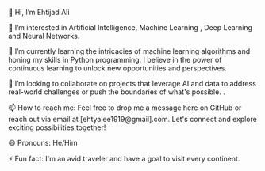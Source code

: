 👋 Hi, I’m Ehtijad Ali

👀 I’m interested in Artificial Intelligence, Machine Learning , Deep Learning and Neural Networks.

🌱 I’m currently learning the intricacies of machine learning algorithms and honing my skills in Python programming.
   I believe in the power of continuous learning to unlock new opportunities and perspectives.

💞️ I’m looking to collaborate on projects that leverage AI and data to address real-world challenges or push the boundaries of what's possible. .

📫 How to reach me: 
   Feel free to drop me a message here on GitHub or reach out via email at [ehtyalee1919@gmail].com. Let's connect and explore exciting possibilities together!

😄 Pronouns: He/Him

⚡ Fun fact: I'm an avid traveler and have a goal to visit every continent.


